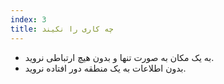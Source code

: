 ```yaml
---
index: 3
title: چه کاری را نکیند
---
```

* به یک مکان به صورت تنها و بدون هیچ ارتباطی نروید.
* بدون اطلاعات به یک منطقه دور افتاده نروید.